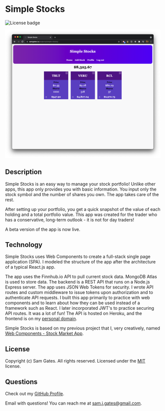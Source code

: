 # Simple Stocks

![License badge](https://img.shields.io/badge/license-MIT-green)

![Screenshot](/readme/screen1.png)

## Description

Simple Stocks is an easy way to manage your stock portfolio! Unlike other apps, this app only provides you with basic information. You input only the stock symbol and the number of shares you own. The app takes care of the rest.

After setting up your portfolio, you get a quick snapshot of the value of each holding and a total portfolio value. This app was created for the trader who has a conservative, long-term outlook - it is not for day traders!

A beta version of the app is now live.

## Technology

Simple Stocks uses Web Components to create a full-stack single page application (SPA). I modeled the structure of the app after the architecture of a typical React.js app.

The app uses the Finnhub.io API to pull current stock data. MongoDB Atlas is used to store data. The backend is a REST API that runs on a Node.js Express server. The app uses JSON Web Tokens for security. I wrote API routes and custom middleware to issue tokens upon authorization and to authenticate API requests. I built this app primarily to practice with web components and to learn about how they can be used instead of a framework such as React. I later incorporated JWT's to practice securing API routes. It was a lot of fun! The API is hosted on Heroku, and the frontend is on my [personal domain](https://samgates.io/projects/simple-stocks/).

Simple Stocks is based on my previous project that I, very creatively, named [Web Components - Stock Market App](https://github.com/sg0703/Web_Components).

## License

Copyright (c) Sam Gates. All rights reserved.
Licensed under the [MIT](https://opensource.org/licenses/MIT) license.

## Questions

Check out my [GitHub Profile](https://github.com/sg0703).

Email with questions! You can reach me at sam.j.gates@gmail.com.
